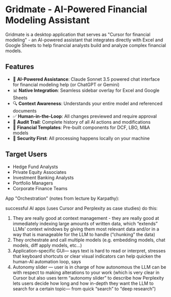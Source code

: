# Gridmate - AI-Powered Financial Modeling Assistant

Gridmate is a desktop application that serves as "Cursor for financial modeling" - an AI-powered assistant that integrates directly with Excel and Google Sheets to help financial analysts build and analyze complex financial models.

## Features

- 🤖 **AI-Powered Assistance**: Claude Sonnet 3.5 powered chat interface for financial modeling help (or ChatGPT or Gemini)
- 📊 **Native Integration**: Seamless sidebar overlay for Excel and Google Sheets
- 🔍 **Context Awareness**: Understands your entire model and referenced documents
- ✅ **Human-in-the-Loop**: All changes previewed and require approval
- 📝 **Audit Trail**: Complete history of all AI actions and modifications
- 🏦 **Financial Templates**: Pre-built components for DCF, LBO, M&A models
- 🔐 **Security First**: All processing happens locally on your machine

## Target Users

- Hedge Fund Analysts
- Private Equity Associates
- Investment Banking Analysts
- Portfolio Managers
- Corporate Finance Teams


App "Orchestration" (notes from lecture by Karpathy): 

successful AI apps (uses Cursor and Perplexity as case studies) do this:
1. They are really good at context management - they are really good at immediately indexing large amounts of written data, which “extends” LLMs’ context windows by giving them most relevant data and/or in a way that is manageable for the LLM to handle (“chunking” the data)
2. They orchestrate and call multiple models (e.g. embedding models, chat models, diff apply models, etc…)
3. Application-specific GUI— says text is hard to read or interpret, stresses that keyboard shortcuts or clear visual indicators can help quicken the human-AI automation loop, says 
4. Autonomy slider — user is in charge of how autonomous the LLM can be with respect to making alterations to your work (which is very clear in Cursor but also uses term “autonomy slider” to describe how Perplexity lets users decide how long and how in-depth they want the LLM to search for a certain topic— from quick “search” to “deep research”)


